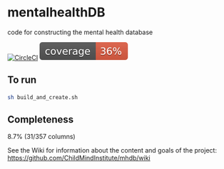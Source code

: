 # mentalhealthDB
code for constructing the mental health database

[![CircleCI](https://circleci.com/gh/ChildMindInstitute/mhdb/tree/master.svg?style=svg)](https://circleci.com/gh/ChildMindInstitute/mhdb/tree/master) ![Python coverage](.circleci/coverage.svg)

## To run

```sh
sh build_and_create.sh
```

## Completeness
8.7% (31/357 columns)

See the Wiki for information about the content and goals of the project:
https://github.com/ChildMindInstitute/mhdb/wiki
